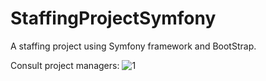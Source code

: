 # StaffingProjectSymfony
A staffing project using Symfony framework and BootStrap.

Consult project managers:
![1](https://user-images.githubusercontent.com/32510139/121144752-318c4e80-c836-11eb-9fd1-9c9e1f0d1f28.PNG)
